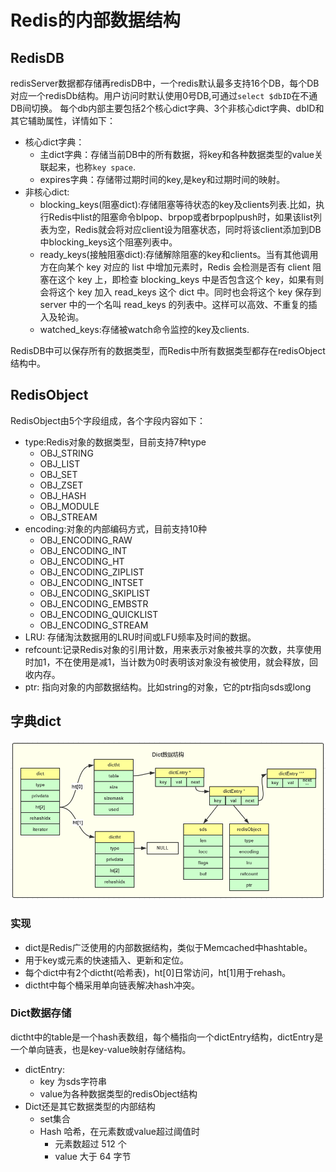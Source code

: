 # Redis的内部数据结构
## RedisDB
redisServer数据都存储再redisDB中，一个redis默认最多支持16个DB，每个DB对应一个redisDb结构。用户访问时默认使用0号DB,可通过`select $dbID`在不通DB间切换。
每个db内部主要包括2个核心dict字典、3个非核心dict字典、dbID和其它辅助属性，详情如下：
+ 核心dict字典：
    - 主dict字典：存储当前DB中的所有数据，将key和各种数据类型的value关联起来，也称`key space`.
    - expires字典：存储带过期时间的key,是key和过期时间的映射。
+ 非核心dict:
    - blocking_keys(阻塞dict):存储阻塞等待状态的key及clients列表.比如，执行Redis中list的阻塞命令blpop、brpop或者brpoplpush时，如果该list列表为空，Redis就会将对应client设为阻塞状态，同时将该client添加到DB中blocking_keys这个阻塞列表中。
    - ready_keys(接触阻塞dict):存储解除阻塞的key和clients。当有其他调用方在向某个 key 对应的 list 中增加元素时，Redis 会检测是否有 client 阻塞在这个 key 上，即检查 blocking_keys 中是否包含这个 key，如果有则会将这个 key 加入 read_keys 这个 dict 中。同时也会将这个 key 保存到 server 中的一个名叫 read_keys 的列表中。这样可以高效、不重复的插入及轮询。
    - watched_keys:存储被watch命令监控的key及clients.

RedisDB中可以保存所有的数据类型，而Redis中所有数据类型都存在redisObject结构中。

## RedisObject
RedisObject由5个字段组成，各个字段内容如下：
+ type:Redis对象的数据类型，目前支持7种type
    - OBJ_STRING
    - OBJ_LIST
    - OBJ_SET
    - OBJ_ZSET
    - OBJ_HASH
    - OBJ_MODULE
    - OBJ_STREAM
+ encoding:对象的内部编码方式，目前支持10种
    - OBJ_ENCODING_RAW
    - OBJ_ENCODING_INT
    - OBJ_ENCODING_HT
    - OBJ_ENCODING_ZIPLIST
    - OBJ_ENCODING_INTSET
    - OBJ_ENCODING_SKIPLIST
    - OBJ_ENCODING_EMBSTR
    - OBJ_ENCODING_QUICKLIST
    - OBJ_ENCODING_STREAM
+ LRU: 存储淘汰数据用的LRU时间或LFU频率及时间的数据。
+ refcount:记录Redis对象的引用计数，用来表示对象被共享的次数，共享使用时加1，不在使用是减1，当计数为0时表明该对象没有被使用，就会释放，回收内存。
+ ptr: 指向对象的内部数据结构。比如string的对象，它的ptr指向sds或long

## 字典dict
![redis_dict_struct](images/redis_dict_struct.png)
### 实现
+ dict是Redis广泛使用的内部数据结构，类似于Memcached中hashtable。
+ 用于key或元素的快速插入、更新和定位。
+ 每个dict中有2个dictht(哈希表)，ht[0]日常访问，ht[1]用于rehash。
+ dictht中每个桶采用单向链表解决hash冲突。

### Dict数据存储
dictht中的table是一个hash表数组，每个桶指向一个dictEntry结构，dictEntry是一个单向链表，也是key-value映射存储结构。
+ dictEntry:
    + key 为sds字符串
    + value为各种数据类型的redisObject结构
+ Dict还是其它数据类型的内部结构
    - set集合
    - Hash 哈希，在元素数或value超过阈值时
        + 元素数超过 512 个
        +  value 大于 64 字节
         

